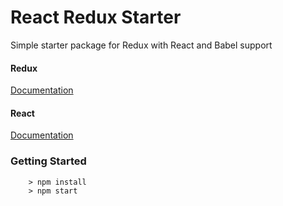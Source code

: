 # React Redux Starter

Simple starter package for Redux with React and Babel support

#### Redux
[Documentation](https://facebook.github.io/react/docs/getting-started.html)

#### React
[Documentation](http://redux.js.org/)


### Getting Started

```
	> npm install
	> npm start
```
